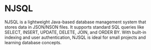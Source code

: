 # NJSQL
NJSQL is a lightweight Java-based database management system that stores data in JSON/NSON files. It supports standard SQL queries like SELECT, INSERT, UPDATE, DELETE, JOIN, and ORDER BY. With built-in indexing and user authentication, NJSQL is ideal for small projects and learning database concepts.
